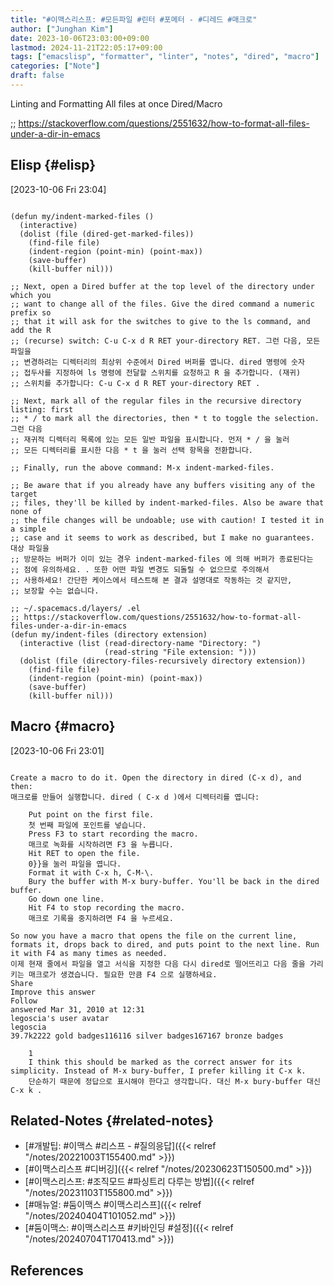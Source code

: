```yaml
---
title: "#이맥스리스프: #모든파일 #린터 #포메터 - #디레드 #매크로"
author: ["Junghan Kim"]
date: 2023-10-06T23:03:00+09:00
lastmod: 2024-11-21T22:05:17+09:00
tags: ["emacslisp", "formatter", "linter", "notes", "dired", "macro"]
categories: ["Note"]
draft: false
---
```


Linting and Formatting All files at once Dired/Macro

;; <https://stackoverflow.com/questions/2551632/how-to-format-all-files-under-a-dir-in-emacs>


## Elisp {#elisp}

<span class="timestamp-wrapper"><span class="timestamp">[2023-10-06 Fri 23:04]</span></span>

```elisp

(defun my/indent-marked-files ()
  (interactive)
  (dolist (file (dired-get-marked-files))
    (find-file file)
    (indent-region (point-min) (point-max))
    (save-buffer)
    (kill-buffer nil)))

;; Next, open a Dired buffer at the top level of the directory under which you
;; want to change all of the files. Give the dired command a numeric prefix so
;; that it will ask for the switches to give to the ls command, and add the R
;; (recurse) switch: C-u C-x d R RET your-directory RET. 그런 다음, 모든 파일을
;; 변경하려는 디렉터리의 최상위 수준에서 Dired 버퍼를 엽니다. dired 명령에 숫자
;; 접두사를 지정하여 ls 명령에 전달할 스위치를 요청하고 R 을 추가합니다. (재귀)
;; 스위치를 추가합니다: C-u C-x d R RET your-directory RET .

;; Next, mark all of the regular files in the recursive directory listing: first
;; * / to mark all the directories, then * t to toggle the selection. 그런 다음
;; 재귀적 디렉터리 목록에 있는 모든 일반 파일을 표시합니다. 먼저 * / 을 눌러
;; 모든 디렉터리를 표시한 다음 * t 을 눌러 선택 항목을 전환합니다.

;; Finally, run the above command: M-x indent-marked-files.

;; Be aware that if you already have any buffers visiting any of the target
;; files, they'll be killed by indent-marked-files. Also be aware that none of
;; the file changes will be undoable; use with caution! I tested it in a simple
;; case and it seems to work as described, but I make no guarantees. 대상 파일을
;; 방문하는 버퍼가 이미 있는 경우 indent-marked-files 에 의해 버퍼가 종료된다는
;; 점에 유의하세요. . 또한 어떤 파일 변경도 되돌릴 수 없으므로 주의해서
;; 사용하세요! 간단한 케이스에서 테스트해 본 결과 설명대로 작동하는 것 같지만,
;; 보장할 수는 없습니다.

;; ~/.spacemacs.d/layers/ .el
;; https://stackoverflow.com/questions/2551632/how-to-format-all-files-under-a-dir-in-emacs
(defun my/indent-files (directory extension)
  (interactive (list (read-directory-name "Directory: ")
                     (read-string "File extension: ")))
  (dolist (file (directory-files-recursively directory extension))
    (find-file file)
    (indent-region (point-min) (point-max))
    (save-buffer)
    (kill-buffer nil)))
```


## Macro {#macro}

<span class="timestamp-wrapper"><span class="timestamp">[2023-10-06 Fri 23:01]</span></span>

```text

Create a macro to do it. Open the directory in dired (C-x d), and then:
매크로를 만들어 실행합니다. dired ( C-x d )에서 디렉터리를 엽니다:

    Put point on the first file.
    첫 번째 파일에 포인트를 넣습니다.
    Press F3 to start recording the macro.
    매크로 녹화를 시작하려면 F3 을 누릅니다.
    Hit RET to open the file.
    0}}을 눌러 파일을 엽니다.
    Format it with C-x h, C-M-\.
    Bury the buffer with M-x bury-buffer. You'll be back in the dired buffer.
    Go down one line.
    Hit F4 to stop recording the macro.
    매크로 기록을 중지하려면 F4 을 누르세요.

So now you have a macro that opens the file on the current line, formats it, drops back to dired, and puts point to the next line. Run it with F4 as many times as needed.
이제 현재 줄에서 파일을 열고 서식을 지정한 다음 다시 dired로 떨어뜨리고 다음 줄을 가리키는 매크로가 생겼습니다. 필요한 만큼 F4 으로 실행하세요.
Share
Improve this answer
Follow
answered Mar 31, 2010 at 12:31
legoscia's user avatar
legoscia
39.7k2222 gold badges116116 silver badges167167 bronze badges

    1
    I think this should be marked as the correct answer for its simplicity. Instead of M-x bury-buffer, I prefer killing it C-x k.
    단순하기 때문에 정답으로 표시해야 한다고 생각합니다. 대신 M-x bury-buffer 대신 C-x k .
```


## Related-Notes {#related-notes}

-   [#개발팁: #이맥스 #리스프 - #질의응답]({{< relref "/notes/20221003T155400.md" >}})
-   [#이맥스리스프 #디버깅]({{< relref "/notes/20230623T150500.md" >}})
-   [#이맥스리스프: #조직모드 #파싱트리 다루는 방법]({{< relref "/notes/20231103T155800.md" >}})
-   [#매뉴얼: #둠이맥스 #이맥스리스프]({{< relref "/notes/20240404T101052.md" >}})
-   [#둠이맥스: #이맥스리스프 #키바인딩 #설정]({{< relref "/notes/20240704T170413.md" >}})

## References

<style>.csl-entry{text-indent: -1.5em; margin-left: 1.5em;}</style><div class="csl-bib-body">
</div>

